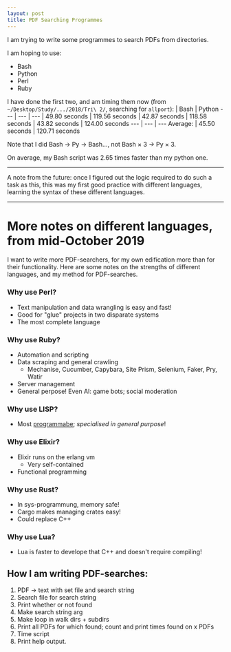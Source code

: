```yaml
---
layout: post
title: PDF Searching Programmes
---
```


I am trying to write some programmes to search PDFs from directories.

I am hoping to use:
  - Bash
  - Python
  - Perl
  - Ruby

I have done the first two, and am timing them now (from `~/Desktop/Study/.../2018/Tri\ 2/`, searching for `allport`):
| Bash | Python
--- | --- | ---
| 49.80 seconds | 119.56 seconds
| 42.87 seconds | 118.58 seconds
| 43.82 seconds | 124.00 seconds
--- | --- | ---
Average: | 45.50 seconds | 120.71 seconds


Note that I did Bash &rarr; Py &rarr; Bash..., not Bash &times; 3 &rarr; Py &times; 3.

On average, my Bash script was 2.65 times faster than my python one.

---

A note from the future: once I figured out the logic required to do such a task as this, this was my first good practice with different languages, learning the syntax of these different languages.

---

# More notes on different languages, from mid-October 2019

I want to write more PDF-searchers, for my own edification more than for their functionality.  Here are some notes on the strengths of different languages, and my method for PDF-searches.

### Why use Perl?
  - Text manipulation and data wrangling is easy and fast!
  - Good for "glue" projects in two disparate systems
  - The most complete language

### Why use Ruby?
  - Automation and scripting
  - Data scraping and general crawling
    - Mechanise, Cucumber, Capybara, Site Prism, Selenium, Faker, Pry, Watir
  - Server management
  - General perpose!  Even AI: game bots; social moderation

### Why use LISP?
  - Most <u>programmabe</u>; <i>specialised in general purpose</i>!

### Why use Elixir?
  - Elixir runs on the erlang vm
    - Very self-contained
  - Functional programming

### Why use Rust?
  - In sys-programmung, memory safe!
  - Cargo makes managing crates easy!
  - Could replace C++

### Why use Lua?
  - Lua is faster to develope that C++ and doesn't require compiling!

## How I am writing PDF-searches:
  1. PDF &rarr; text with set file and search string
  2. Search file for search string
  3. Print whether or not found
  4. Make search string arg
  5. Make loop in walk dirs + subdirs
  6. Print all PDFs for which found; count and print times found on x PDFs
  7. Time script
  8. Print help output.